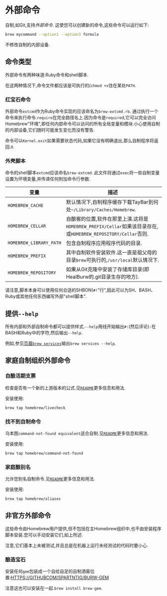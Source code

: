 
# 外部命令

自制,如Git,支持*外部命令*. 这使您可以创建新的命令,这些命令可以运行如下:

```sh
brew mycommand --option1 --option3 formula
```

不修改自制的内部设备.

## 命令类型

外部命令有两种味道:Ruby命令和shell脚本.

在这两种情况下,命令文件都应该是可执行的(`chmod +x`住在某处`PATH`.

### 红宝石命令

外部命令`extcmd`作为Ruby命令实现的应该命名为`brew-extcmd.rb`. 通过执行一个命令来执行命令.`require`在完全路径名上.因为命令是`require`d,它可以完全访问Homebrew"环境",即任何内部命令可以访问的所有全局变量和模块.小心使用自制的内部设备,它们随时可能发生变化而没有警告.

命令可以`Kernel.exit`如果需要状态代码,如果它没有明确退出,那么自制程序将返回.`0`.

### 外壳脚本

命令的shell脚本`extcmd`应该命名`brew-extcmd`. 此文件将通过`exec`将一些自制变量设置为环境变量,并传递任何附加命令行参数.

| 变量                      | 描述                                                                                 |
| ----------------------- | ---------------------------------------------------------------------------------- |
| `HOMEBREW_CACHE`        | 默认情况下,自制程序缓存下载TayBar到何处`~/Library/Caches/Homebrew`.                                |
| `HOMEBREW_CELLAR`       | 自酿窖的位置,软件在那里上演.这将是`HOMEBREW_PREFIX/Cellar`如果该目录存在,或`HOMEBREW_REPOSITORY/Cellar`否则. |
| `HOMEBREW_LIBRARY_PATH` | 包含自制程序应用程序代码的目录.                                                                   |
| `HOMEBREW_PREFIX`       | 其中自制软件安装软件.这一直是祖父母的目录`brew`可执行的,`/usr/local`默认情况下.                                 |
| `HOMEBREW_REPOSITORY`   | 如果从Git克隆中安装了存储库目录(即HealBurw的.git目录生存的地方).                                          |

请注意,脚本本身可以使用任何合适的SHBON(`#!`"行",因此可以为SH、BASH、Ruby或其他任何东西编写外部"shell脚本".

## 提供`--help`

所有内部和外部自制命令都可以提供样式.`--help`用线开始输出`#:`(然后评论)`:`在BASH和Ruby中的字符,然后输出`--help`.

例如,参见[页眉`brew services`](https://github.com/Homebrew/homebrew-services/blob/a5115e47b05e8d2a632ba7775599e698b240e5a2/cmd/brew-services.rb#L1-L31)输出`brew services --help`.

## 家庭自制组织外部命令

### 自酿活期支票

检查是否有一个新的上游版本的公式.见[`README`](https://github.com/Homebrew/homebrew-livecheck/blob/master/README.md)更多信息和用法.

安装使用:

```sh
brew tap homebrew/livecheck
```

### 找不到自制命令

乌本图`command-not-found equivalent`适合自制.见[`README`](https://github.com/Homebrew/homebrew-command-not-found/blob/master/README.md)更多信息和用法.

安装使用:

```sh
brew tap homebrew/command-not-found
```

### 家庭酿别名

允许您别名自制命令.见[`README`](https://github.com/Homebrew/homebrew-aliases/blob/master/README.md)更多信息和用法.

安装使用:

```sh
brew tap homebrew/aliases
```

## 非官方外部命令

这些命令由Homebrew用户提供,但不包括在主Homebrew组织中,也不由安装程序脚本安装.您可以手动安装它们,如上所述.

注意,它们基本上未被测试,并且总是在机器上运行未经测试的代码时要小心.

### 酿造宝石

安装任何`gem`包装成一个自给自足的自制酒窖位置:[HTTPS://GITHUBCOM/SPARTNTIG/BURW-GEM](https://github.com/sportngin/brew-gem)

注意这也可以安装在一起.`brew install brew-gem`.
